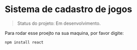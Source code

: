 <h1>Sistema de cadastro de jogos</h1>

> Status do projeto: Em desenvolvimento.

Para rodar esse proejto na sua maquina, por favor digite:

```
npm install react
```
